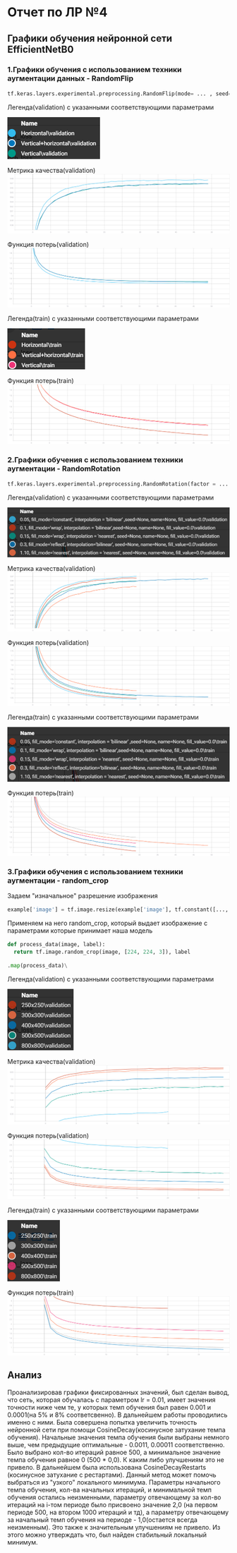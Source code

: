 # Отчет по ЛР №4

## Графики обучения нейронной сети EfficientNetB0
### 1.Графики обучения с использованием техники аугментации данных - RandomFlip


```python
tf.keras.layers.experimental.preprocessing.RandomFlip(mode= ... , seed=None, name=None)
```

Легенда(validation) с указанными соответствующими параметрами

![1](https://github.com/k0styamba/CNN-food-101/blob/myoutputLab4/Graphs/RandomFlip/Validation.png)

Метрика качества(validation)
![1](https://github.com/k0styamba/CNN-food-101/blob/myoutputLab4/Graphs/RandomFlip/epoch_categorical_accuracy_validation.svg)

Функция потерь(validation)
![2](https://github.com/k0styamba/CNN-food-101/blob/myoutputLab4/Graphs/RandomFlip/epoch_loss_validation.svg)

Легенда(train) с указанными соответствующими параметрами

![1](https://github.com/k0styamba/CNN-food-101/blob/myoutputLab4/Graphs/RandomFlip/Train.png)

Функция потерь(train)
![2](https://github.com/k0styamba/CNN-food-101/blob/myoutputLab4/Graphs/RandomFlip/epoch_loss_train.svg)

### 2.Графики обучения с использованием техники аугментации - RandomRotation

```python
tf.keras.layers.experimental.preprocessing.RandomRotation(factor = ... , fill_mode= ... , interpolation = ... ,seed=None, name=None, fill_value=0.0)
```

Легенда(validation) с указанными соответствующими параметрами

![1](https://github.com/k0styamba/CNN-food-101/blob/myoutputLab4/Graphs/RandomRotation/Validation.png)

Метрика качества(validation)
![1](https://github.com/k0styamba/CNN-food-101/blob/myoutputLab4/Graphs/RandomRotation/epoch_categorical_accuracy_validation.svg)

Функция потерь(validation)
![2](https://github.com/k0styamba/CNN-food-101/blob/myoutputLab4/Graphs/RandomRotation/epoch_loss_validation.svg)

Легенда(train) с указанными соответствующими параметрами

![1](https://github.com/k0styamba/CNN-food-101/blob/myoutputLab4/Graphs/RandomRotation/Train.png)

Функция потерь(train)
![2](https://github.com/k0styamba/CNN-food-101/blob/myoutputLab4/Graphs/RandomRotation/epoch_loss_train.svg)

### 3.Графики обучения с использованием техники аугментации - random_crop

Задаем "изначальное" разрешение изображения

```python
example['image'] = tf.image.resize(example['image'], tf.constant([..., ...]), method = 'nearest')
```

Применяем на него random_crop, который выдает изображение с параметрами которые принимает наша модель

```python
def process_data(image, label):
  return tf.image.random_crop(image, [224, 224, 3]), label
```

```python
.map(process_data)\
```

Легенда(validation) с указанными соответствующими параметрами

![5](https://github.com/k0styamba/CNN-food-101/blob/myoutputLab4/Graphs/RandomCrop/Validation.png)

Метрика качества(validation)
![1](https://github.com/k0styamba/CNN-food-101/blob/myoutputLab4/Graphs/RandomCrop/epoch_categorical_accuracy_validation.svg)

Функция потерь(validation)
![2](https://github.com/k0styamba/CNN-food-101/blob/myoutputLab4/Graphs/RandomCrop/epoch_loss_validation.svg)

Легенда(train) с указанными соответствующими параметрами

![1](https://github.com/k0styamba/CNN-food-101/blob/myoutputLab4/Graphs/RandomCrop/Train.png)

Функция потерь(train)
![2](https://github.com/k0styamba/CNN-food-101/blob/myoutputLab4/Graphs/RandomCrop/epoch_loss_train.svg)

## Анализ
Проанализировав графики фиксированных значений, был сделан вывод, что сеть, которая обучалась с параметром lr = 0.01, имеет значения точности ниже чем те, у которых темп обучения был равен 0.001 и 0.0001(на 5% и 8% соответсвенно). В дальнейшем работы проводились именно с ними. Была совершена попытка увеличить точность нейронной сети при помощи CosineDecay(косинусное затухание темпа обучения). Начальные значения темпа обучения были выбраны немного выше, чем предыдущие оптимальные - 0.0011, 0.00011 соответственно. Было выбрано кол-во итераций равное 500, а минимальное значение темпа обучения равное 0 (500 * 0,0). К каким либо улучшениям это не привело. В дальнейшем была использована CosineDecayRestarts (косинусное затухание с рестартами). Данный метод может помочь выбраться из "узкого" локального минимума. Параметры начального темпа обучения, кол-ва начальных итераций, и минимальной темп обучения остались неизменными, параметру отвечающему за кол-во итераций на i-том периоде было присвоено значение 2,0 (на первом периоде 500, на втором 1000 итераций и тд), а параметру отвечающему за начальный темп обучения на периоде - 1,0(остается всегда неизменным). Это также к значительным улучшениям не привело. Из этого можно утверждать что, был найден стабильный локальный минимум.
